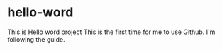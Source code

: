 # hello-word
This is Hello word project
This is the first time for me to use Github. I'm following the guide.
